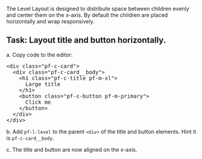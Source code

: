 The Level Layout is designed to distribute space between children evenly and center them on the x-axis. By default the children are placed horizontally and wrap responsively.

## Task: Layout title and button horizontally.

a. Copy code to the editor:

<pre class="file" data-filename="index.html" data-target="replace">
&lt;div class=&quot;pf-c-card&quot;&gt;
  &lt;div class=&quot;pf-c-card__body&quot;&gt;
    &lt;h1 class=&quot;pf-c-title pf-m-xl&quot;&gt;
      Large title
    &lt;/h1&gt;
    &lt;button class=&quot;pf-c-button pf-m-primary&quot;&gt;
      Click me
    &lt;/button&gt;
  &lt;/div&gt;
&lt;/div&gt;
</pre>

b. Add `pf-l-level` to the parent `<div>` of the title and button elements. Hint it is `pf-c-card__body`.

c. The title and button are now aligned on the x-axis.
